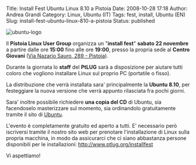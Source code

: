 Title: Install Fest Ubuntu Linux 8.10 a Pistoia
Date: 2008-10-28 17:18
Author: Andrea Grandi
Category: Linux, Ubuntu (IT)
Tags: fest, install, Ubuntu (EN)
Slug: install-fest-ubuntu-linux-810-a-pistoia
Status: published

![]({static}/images/2008/10/ubuntu-logo.png "ubuntu-logo")

Il **Pistoia Linux User Group** organizza un "**install fest**" **sabato 22 novembre** a
partire dalle ore **15:00** fino alle ore **19:00**, presso la propria
sede al **Centro Giovani** ([Via Nazario Sauro, 289 - Pistoia](http://maps.google.it/maps/ms?ie=UTF8&hl=it&msa=0&msid=117198571022872644171.0000011321702d54d4877&z=17)).

Durante la giornata lo **staff** del **PtLUG** sarà a disposizione per
aiutare tutti coloro che vogliono installare Linux sul proprio PC
(portatile o fisso).

La distribuzione che verrà installata sara' principalmente la **Ubuntu
8.10**, per festeggiare la nuova versione che verrà appunto rilasciata
fra pochi giorni.

Sara' inoltre possibile richiedere **una copia del CD** di Ubuntu, sia
facendoselo masterizzare sul momento, sia ordinandolo gratuitamente
tramite il sito di [Ubuntu](http://shipit.ubuntu.com).

L'evento è completamente gratuito ed aperto a tutti. E' necessario però
iscriversi tramite il nostro sito web per prenotare l'installazione di
Linux sulla propria macchina, in modo da assicurarci che ci siano
abbastanza persone disponibili per le installazioni:
<http://www.ptlug.org/installfest>

Vi aspettiamo!

